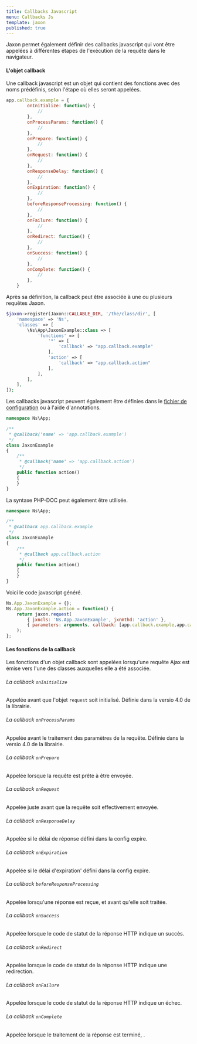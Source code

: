 ```yaml
---
title: Callbacks Javascript
menu: Callbacks Js
template: jaxon
published: true
---
```


Jaxon permet également définir des callbacks javascript qui vont être appelées à différentes étapes de l'exécution de la requête dans le navigateur.

#### L'objet callback

Une callback javascript est un objet qui contient des fonctions avec des noms prédéfinis, selon l'étape où elles seront appelées.

```javascript
app.callback.example = {
        onInitialize: function() {
            //
        },
        onProcessParams: function() {
            //
        },
        onPrepare: function() {
            //
        },
        onRequest: function() {
            //
        },
        onResponseDelay: function() {
            //
        },
        onExpiration: function() {
            //
        },
        beforeResponseProcessing: function() {
            //
        },
        onFailure: function() {
            //
        },
        onRedirect: function() {
            //
        },
        onSuccess: function() {
            //
        },
        onComplete: function() {
            //
        },
    }
```

Après sa définition, la callback peut être associée à une ou plusieurs requêtes Jaxon.

```php
$jaxon->register(Jaxon::CALLABLE_DIR, '/the/class/dir', [
    'namespace' => 'Ns',
    'classes' => [
        \Ns\App\JaxonExample::class => [
            'functions' => [
                '*' => [
                    'callback' => "app.callback.example"
                ],
                'action' => [
                    'callback' => "app.callback.action"
                ],
            ],
        ],
    ],
]);
```

Les callbacks javascript peuvent également être définies dans le [fichier de configuration](../../features/bootstrap/) ou à l'aide d'annotations.

```php
namespace Ns\App;

/**
 * @callback('name' => 'app.callback.example')
 */
class JaxonExample
{
    /**
     * @callback('name' => 'app.callback.action')
     */
    public function action()
    {
    }
}
```

La syntaxe PHP-DOC peut également être utilisée.

```php
namespace Ns\App;

/**
 * @callback app.callback.example
 */
class JaxonExample
{
    /**
     * @callback app.callback.action
     */
    public function action()
    {
    }
}
```

Voici le code javascript généré.

```js
Ns.App.JaxonExample = {};
Ns.App.JaxonExample.action = function() {
    return jaxon.request(
        { jxncls: 'Ns.App.JaxonExample', jxnmthd: 'action' },
        { parameters: arguments, callback: [app.callback.example,app.callback.action] }
    );
};
```

#### Les fonctions de la callback

Les fonctions d'un objet callback sont appelées lorsqu'une requête Ajax est émise vers l'une des classes auxquelles elle a été associée.

###### La callback `onInitialize`

Appelée avant que l'objet `request` soit initialisé.
Définie dans la versio 4.0 de la librairie.

###### La callback `onProcessParams`

Appelée avant le traitement des paramètres de la requête.
Définie dans la versio 4.0 de la librairie.

###### La callback `onPrepare`

Appelée lorsque la requête est prête à être envoyée.

###### La callback `onRequest`

Appelée juste avant que la requête soit effectivement envoyée.

###### La callback `onResponseDelay`

Appelée si le délai de réponse défini dans la config expire.

###### La callback `onExpiration`

Appelée si le délai d'expiration' défini dans la config expire.

###### La callback `beforeResponseProcessing`

Appelée lorsqu'une réponse est reçue, et avant qu'elle soit traitée.

###### La callback `onSuccess`

Appelée lorsque le code de statut de la réponse HTTP indique un succès.

###### La callback `onRedirect`

Appelée lorsque le code de statut de la réponse HTTP indique une redirection.

###### La callback `onFailure`

Appelée lorsque le code de statut de la réponse HTTP indique un échec.

###### La callback `onComplete`

Appelée lorsque le traitement de la réponse est terminé, .
